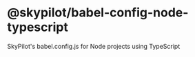 # @skypilot/babel-config-node-typescript

SkyPilot's babel.config.js for Node projects using TypeScript

